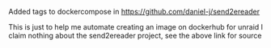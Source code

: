 Added tags to dockercompose in https://github.com/daniel-j/send2ereader

This is just to help me automate creating an image on dockerhub for unraid 
I claim nothing about the send2ereader project, see the above link for source

